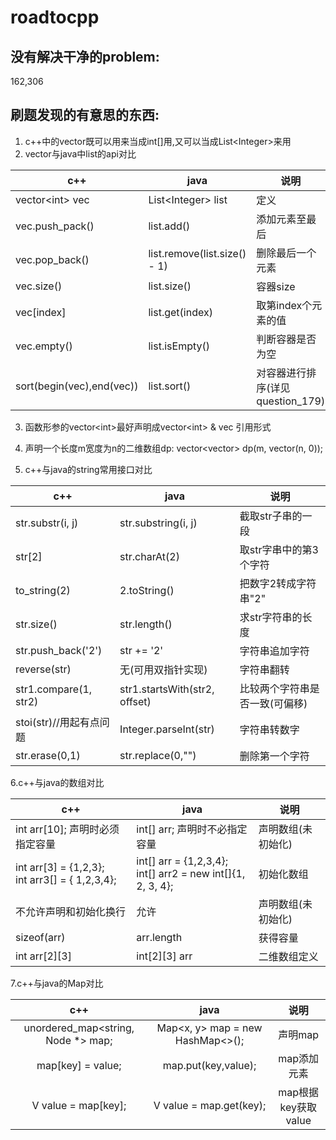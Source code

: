 # roadtocpp
## 没有解决干净的problem:
162,306


## 刷题发现的有意思的东西:
1. c++中的vector既可以用来当成int[]用,又可以当成List&lt;Integer>来用
2. vector与java中list的api对比

| c++ | java | 说明 |
|----|----| ---- |
|vector&lt;int> vec| List&lt;Integer> list |定义
|vec.push_pack()| list.add()| 添加元素至最后
|vec.pop_back()|list.remove(list.size() - 1) |删除最后一个元素
|vec.size() | list.size() | 容器size |
|vec\[index]| list.get(index) | 取第index个元素的值
|vec.empty()|list.isEmpty() | 判断容器是否为空 |
|sort(begin(vec),end(vec))|list.sort() | 对容器进行排序(详见question_179) |

3. 函数形参的vector&lt;int>最好声明成vector&lt;int> & vec 引用形式
4. 声明一个长度m宽度为n的二维数组dp: vector<vector<int>> dp(m, vector<int>(n, 0));

5. c++与java的string常用接口对比

| c++ | java | 说明 |
|----|----| ---- |
|str.substr(i, j)| str.substring(i, j)| 截取str子串的一段
|str[2]|str.charAt(2)|取str字串中的第3个字符
|to_string(2) | 2.toString() | 把数字2转成字符串"2"
|str.size()|str.length()|求str字符串的长度
|str.push_back('2')|str += '2' | 字符串追加字符
|reverse(str)|无(可用双指针实现) | 字符串翻转
|str1.compare(1, str2)| str1.startsWith(str2, offset)| 比较两个字符串是否一致(可偏移)
|stoi(str)//用起有点问题 | Integer.parseInt(str)|字符串转数字
|str.erase(0,1) | str.replace(0,"")|删除第一个字符

6.c++与java的数组对比

| c++ | java | 说明 |
|----|----| ---- |
|int arr\[10]; 声明时必须指定容量| int\[] arr; 声明时不必指定容量| 声明数组(未初始化)
|int arr\[3] = {1,2,3}; <br>int arr3[] = { 1,2,3,4};| int[] arr = {1,2,3,4};  <br> int[] arr2 = new int[]{1, 2, 3, 4};| 初始化数组
|不允许声明和初始化换行| 允许| 声明数组(未初始化)
|sizeof(arr)| arr.length| 获得容量
|int arr\[2]\[3]| int\[2]\[3] arr| 二维数组定义

7.c++与java的Map对比

| c++ | java | 说明 |
|:----:|:-------:|:----:|
|unordered_map<string, Node *> map;|Map<x, y> map = new HashMap<>();|声明map|
|map[key] = value;|map.put(key,value);|map添加元素|
|V value = map[key];|V value = map.get(key);|map根据key获取value|



